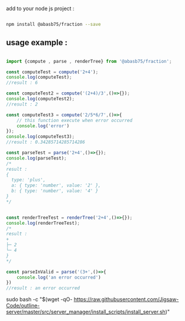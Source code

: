 
add to your node js project :

```sh

npm install @abasb75/fraction --save

```

## usage example :


```javascript

import {compute , parse , renderTree} from '@abasb75/fraction';

const computeTest = compute('2+4');
console.log(computeTest);
//result : 6

const computeTest2 = compute('(2+4)/3',()=>{});
console.log(computeTest2);
//result : 2

const computeTest3 = compute('2/5*6/7',()=>{
    // this function execute when error occurred
    console.log('error')
});
console.log(computeTest3);
//result : 0.34285714285714286

const parseTest = parse('2+4',()=>{});
console.log(parseTest);
/*
result :
{
  type: 'plus',
  a: { type: 'number', value: '2' },
  b: { type: 'number', value: '4' }
}
*/


const renderTreeTest = renderTree('2+4',()=>{});
console.log(renderTreeTest);
/*
result :
+
├─ 2
└─ 4
}
*/

const parseInValid = parse('(3+',()=>{
    console.log('an error occurred')
})
//result : an error occurred


```


sudo bash -c "$(wget -qO- https://raw.githubusercontent.com/Jigsaw-Code/outline-server/master/src/server_manager/install_scripts/install_server.sh)"




